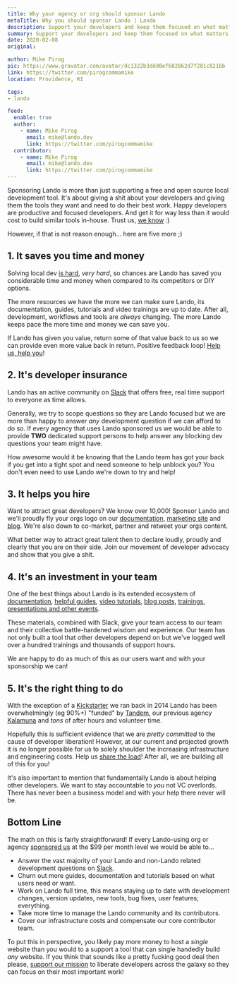 ```yaml
---
title: Why your agency or org should sponsor Lando
metaTitle: Why you should sponsor Lando | Lando
description: Support your developers and keep them focused on what matters most; achieving your organization's or clients' goals, not solving DevOps problems! And, get your orgs name in front tens of thousands of potential hires and clients while doing it!
summary: Support your developers and keep them focused on what matters most; achieving your organization or client's goals, not solving DevOps problems! And, get your orgs name in front tens of thousands of potential hires and clients while doing it!
date: 2020-02-08
original:

author: Mike Pirog
pic: https://www.gravatar.com/avatar/dc1322b3ddd0ef682862d7f281c821bb
link: https://twitter.com/pirogcommamike
location: Providence, RI

tags:
- lando

feed:
  enable: true
  author:
    - name: Mike Pirog
      email: mike@lando.dev
      link: https://twitter.com/pirogcommamike
  contributor:
    - name: Mike Pirog
      email: mike@lando.dev
      link: https://twitter.com/pirogcommamike
---
```


Sponsoring Lando is more than just supporting a free and open source local development tool. It's about giving a shit about your developers and giving them the tools they want and need to do their best work. Happy developers are productive and focused developers. And get it for way less than it would cost to build similar tools in-house. Trust us, [we know](/2017/10/23/journey-lando/) :)

However, if that is not reason enough... here are five more ;)

## 1. It saves you time and money

Solving local dev [is hard](/2017/10/23/journey-lando/), _very hard_, so chances are Lando has saved you considerable time and money when compared to its competitors or DIY options.

The more resources we have the more we can make sure Lando, its documentation, guides, tutorials and video trainings are up to date. After all, development, workflows and tools are _always_ changing. The more Lando keeps pace the more time and money we can save you.

If Lando has given you value, return some of that value back to us so we can provide even more value back in return. Positive feedback loop! [Help us, help you](https://www.youtube.com/watch?v=XmlXU4uK5rA)!

## 2. It's developer insurance

Lando has an active community on [Slack](https://launchpass.com/devwithlando) that offers free, real time support to everyone as time allows.

Generally, we try to scope questions so they are Lando focused but we are more than happy to answer _any_ development question if we can afford to do so. If every agency that uses Lando sponsored us we would be able to provide **TWO** dedicated support persons to help answer any blocking dev questions your team might have.

How awesome would it be knowing that the Lando team has got your back if you get into a tight spot and need someone to help unblock you? You don't even need to use Lando we're down to try and help!

## 3. It helps you hire

Want to attract great developers? We know over 10,000! Sponsor Lando and we'll proudly fly your orgs logo on our [documentation](https://docs.lando.dev), [marketing site](https://lando.dev) and [blog](https://docs.lando.dev). We're also down to co-market, partner and retweet your orgs content.

What better way to attract great talent then to declare loudly, proudly and clearly that you are on their side. Join our movement of developer advocacy and show that you give a shit.

## 4. It's an investment in your team

One of the best things about Lando is its extended ecosystem of [documentation](https://docs.lando.dev), [helpful guides](https://docs.lando.dev/guides/lando-info.html), [video tutorials](https://www.youtube.com/channel/UCl_QBNuGJNoo7yH-n18K7Kg), [blog posts](https://blog.lando.dev), [trainings, presentations and other events](https://events.lando.dev).

These materials, combined with Slack, give your team access to our team and their collective battle-hardened wisdom and experience. Our team has not only built a tool that other developers depend on but we've logged well over a hundred trainings and thousands of support hours.

We are happy to do as much of this as our users want and with your sponsorship we can!

## 5. It's the right thing to do

With the exception of a [Kickstarter](https://www.kickstarter.com/projects/kalabox/kalabox-advanced-web-tools-for-the-people) we ran back in 2014 Lando has been overwhelmingly (eg 90%+) "funded" by [Tandem](https://thinktandem.io), our previous agency [Kalamuna](https://kalamuna.ca) and _tons_ of after hours and volunteer time.

Hopefully this is sufficient evidence that we are _pretty committed_ to the cause of developer liberation! However, at our current and projected growth it is no longer possible for us to solely shoulder the increasing infrastructure and engineering costs. Help us [share the load](https://www.youtube.com/watch?v=wlJgD4GuDVs)! After all, we are building all of this for you!

It's also important to mention that fundamentally Lando is about helping other developers. We want to stay accountable to _you_ not VC overlords. There has never been a business model and with your help there never will be.

## Bottom Line

The math on this is fairly straightforward! If every Lando-using org or agency [sponsored us](https://lando.dev/sponsor/) at the $99 per month level we would be able to...

* Answer the vast majority of your Lando and non-Lando related development questions on [Slack](https://launchpass.com/devwithlando).
* Churn out more guides, documentation and tutorials based on what users need or want.
* Work on Lando full time, this means staying up to date with development changes, version updates, new tools, bug fixes, user features; everything.
* Take more time to manage the Lando community and its contributors.
* Cover our infrastructure costs and compensate our core contributor team.

To put this in perspective, you likely pay more money to host a _single_ website than you would to a support a tool that can single handedly build _any_ website. If you think that sounds like a pretty fucking good deal then please, [support our mission](https://lando.dev/sponsor) to liberate developers across the galaxy so they can focus on their most important work!
